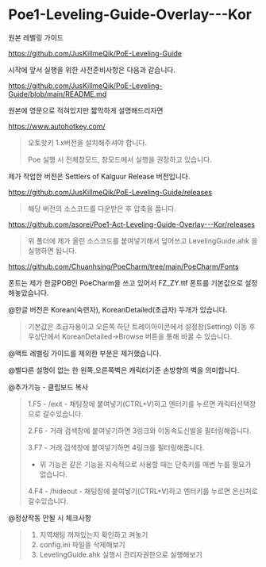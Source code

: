 # Poe1-Leveling-Guide-Overlay---Kor

원본 레벨링 가이드

https://github.com/JusKillmeQik/PoE-Leveling-Guide


시작에 앞서 실행을 위한 사전준비사항은 다음과 같습니다.

https://github.com/JusKillmeQik/PoE-Leveling-Guide/blob/main/README.md

원본에 영문으로 적혀있지만 짧막하게 설명해드리자면

https://www.autohotkey.com/
>오토핫키 1.x버전을 설치해주셔야 합니다.
>
>Poe 실행 시 전체창모드, 창모드에서 실행을 권장하고 있습니다.

제가 작업한 버전은 Settlers of Kalguur Release 버전입니다.

https://github.com/JusKillmeQik/PoE-Leveling-Guide/releases
>해당 버전의 소스코드를 다운받은 후 압축을 풉니다.

https://github.com/asorei/Poe1-Act-Leveling-Guide-Overlay---Kor/releases
>위 폴더에 제가 올린 소스코드를 붙여넣기해서 덮어쓰고 LevelingGuide.ahk 을 실행하면 됩니다.


https://github.com/Chuanhsing/PoeCharm/tree/main/PoeCharm/Fonts

폰트는 제가 한글POB인 PoeCharm을 쓰고 있어서 FZ_ZY.ttf 폰트를 기본값으로 설정해놓았습니다.

@한글 버전은 Korean(숙련자), KoreanDetailed(초급자) 두개가 있습니다.
>기본값은 초급자용이고 오른쪽 하단 트레이아이콘에서 설정창(Setting) 이동 후 우상단에서 KoreanDetailed->Browse 버튼을 통해 바꿀 수 있습니다.

@액트 레벨링 가이드를 제외한 부분은 제거했습니다.

@별다른 설명이 없는 한 왼쪽,오른쪽벽은 캐릭터기준 손방향의 벽을 의미합니다.

@추가기능 - 클립보드 복사

>1.F5 - /exit - 채팅창에 붙여넣기(CTRL+V)하고 엔터키를 누르면 캐릭터선택창으로 갈수있습니다.
>
>2.F6 - 거래 검색창에 붙여넣기하면 3링크와 이동속도신발을 필터링해줍니다.
>
>3.F7 - 거래 검색창에 붙여넣기하면 4링크를 필터링해줍니다.
> * 위 기능은 같은 기능을 지속적으로 사용할 때는 단축키를 매번 누를 필요가 없습니다.
>
>4.F4 - /hideout - 채팅창에 붙여넣기(CTRL+V)하고 엔터키를 누르면 은신처로 갈수있습니다.

@정상작동 안될 시 체크사항
>1. 지역채팅 꺼져있는지 확인하고 켜놓기
>2. config.ini 파일을 삭제해보기
>3. LevelingGuide.ahk 실행시  관리자권한으로 실행해보기
